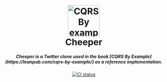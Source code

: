 <h1 align="center">
    <a href="https://leanpub.com/cqrs-by-example"><img src="https://raw.githubusercontent.com/cqrs-by-example/cheeper/master/public/assets/images/cheeper.svg?token=AACNUPWXJUX5JIXHLPQH7MC625SB6" alt="CQRS By example" width="100"></a>
    <br>
    Cheeper
</h1>

<h5 align="center">Cheeper is a Twitter clone used in the book [CQRS By Example](https://leanpub.com/cqrs-by-example/) as a reference implementation.</h4>

<p align="center">
    <a href="https://github.com/cqrs-by-example/cheeper/actions"><img src="https://github.com/cqrs-by-example/cheeper/workflows/CI/badge.svg?branch=master" alt="CI status" /></a>
</p>
